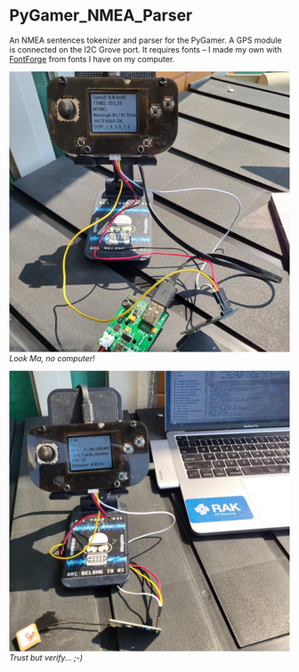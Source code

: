 # PyGamer_NMEA_Parser

An NMEA sentences tokenizer and parser for the PyGamer. A GPS module is connected on the I2C Grove port. It requires fonts – I made my own with [FontForge](https://fontforge.org/en-US/) from fonts I have on my computer.

![Demo_01](assets/Demo_01.jpg)<br />
*Look Ma, no computer!*

![Demo_02](assets/Demo_02.jpg)<br />
*Trust but verify... ;-)*
